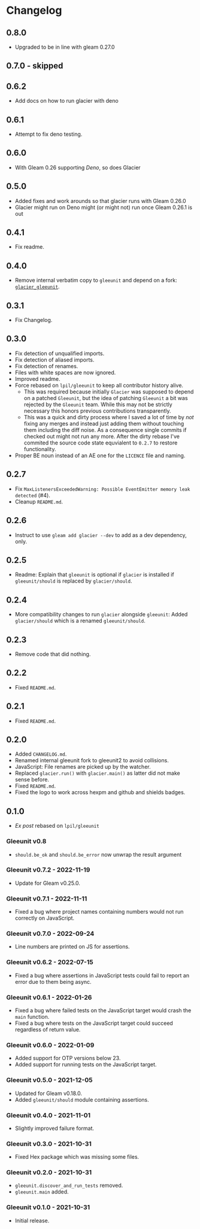 # Changelog

## 0.8.0

- Upgraded to be in line with gleam 0.27.0

## 0.7.0 - skipped

## 0.6.2

- Add docs on how to run glacier with deno

## 0.6.1

- Attempt to fix deno testing.

## 0.6.0

- With Gleam 0.26 supporting *Deno*, so does Glacier

## 0.5.0

- Added fixes and work arounds so that glacier runs with Gleam 0.26.0
- Glacier might run on Deno might (or might not) run once Gleam 0.26.1 is out

## 0.4.1

- Fix readme.

## 0.4.0

- Remove internal verbatim copy to `gleeunit` and depend on a fork:
  [`glacier_gleeunit`](https://hex.pm/glacier_gleeunit).

## 0.3.1

- Fix Changelog.

## 0.3.0

- Fix detection of unqualified imports.
- Fix detection of aliased imports.
- Fix detection of renames.
- Files with white spaces are now ignored.
- Improved readme.
- Force rebased on `lpil/gleeunit` to keep all contributor history alive.
  - This was required because initially `Glacier` was supposed to depend on
    a patched `Gleeunit`, but the idea of patching `Gleeunit` a bit was
    rejected by the `Gleeunit` team. While this may not be strictly necessary
    this honors previous contributions transparently.
  - This was a quick and dirty process where I saved a lot of time by _not_
    fixing any merges and instead just adding them without touching them
    including the diff noise. As a consequence single commits if checked out
    might not run any more. After the dirty rebase I've commited the
    source code state equvialent to `0.2.7` to restore functionality.
- Proper BE noun instead of an AE one for the `LICENCE` file and naming.

## 0.2.7

- Fix `MaxListenersExceededWarning: Possible EventEmitter memory leak detected` (#4).
- Cleanup `README.md`.

## 0.2.6

- Instruct to use `gleam add glacier --dev` to add as a dev dependency, only.

## 0.2.5

- Readme: Explain that `gleeunit` is optional if `glacier` is installed if `gleeunit/should` is replaced by `glacier/should`.

## 0.2.4

- More compatibility changes to run `glacier` alongside `gleeunit`:
  Added `glacier/should` which is a renamed `gleeunit/should`.

## 0.2.3

- Remove code that did nothing.

## 0.2.2

- Fixed `README.md`.

## 0.2.1

- Fixed `README.md`.

## 0.2.0

- Added `CHANGELOG.md`.
- Renamed internal gleeunit fork to gleeunit2 to avoid collisions.
- JavaScript: File renames are picked up by the watcher.
- Replaced `glacier.run()` with `glacier.main()` as latter did not make sense before.
- Fixed `README.md`.
- Fixed the logo to work across hexpm and github and shields badges.

## 0.1.0

- _Ex post_ rebased on `lpil/gleeunit`

### Gleeunit v0.8

- `should.be_ok` and `should.be_error` now unwrap the result argument

### Gleeunit v0.7.2 - 2022-11-19

- Update for Gleam v0.25.0.

### Gleeunit v0.7.1 - 2022-11-11

- Fixed a bug where project names containing numbers would not run correctly on
  JavaScript.

### Gleeunit v0.7.0 - 2022-09-24

- Line numbers are printed on JS for assertions.

### Gleeunit v0.6.2 - 2022-07-15

- Fixed a bug where assertions in JavaScript tests could fail to report an
  error due to them being async.

### Gleeunit v0.6.1 - 2022-01-26

- Fixed a bug where failed tests on the JavaScript target would crash the `main`
  function.
- Fixed a bug where tests on the JavaScript target could succeed regardless of
  return value.

### Gleeunit v0.6.0 - 2022-01-09

- Added support for OTP versions below 23.
- Added support for running tests on the JavaScript target.

### Gleeunit v0.5.0 - 2021-12-05

- Updated for Gleam v0.18.0.
- Added `gleeunit/should` module containing assertions.

### Gleeunit v0.4.0 - 2021-11-01

- Slightly improved failure format.

### Gleeunit v0.3.0 - 2021-10-31

- Fixed Hex package which was missing some files.

### Gleeunit v0.2.0 - 2021-10-31

- `gleeunit.discover_and_run_tests` removed.
- `gleeunit.main` added.

### Gleeunit v0.1.0 - 2021-10-31

- Initial release.
